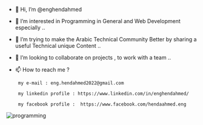 - 👋 Hi, I’m @enghendahmed
- 👀 I’m interested in Programming in General and Web Development especially ..
- 🌱 I’m trying to make the Arabic Technical Community Better by sharing a useful Technical unique Content ..
- 💞️ I’m looking to collaborate on projects , to work with a team ..

- 📫 How to reach me ?

       my e-mail : eng.hendahmed2022@gmail.com
 
       my linkedin profile : https://www.linkedin.com/in/enghendahmed/
 
       my facebook profile :  https://www.facebook.com/hendaahmed.eng









![programming](https://user-images.githubusercontent.com/97601640/201135861-4171d164-3699-41d9-bfcc-9e4cc7b899db.gif)








<!---
enghendahmed/enghendahmed is a ✨ special ✨ repository because its `README.md` (this file) appears on your GitHub profile.
You can click the Preview link to take a look at your changes.
--->
